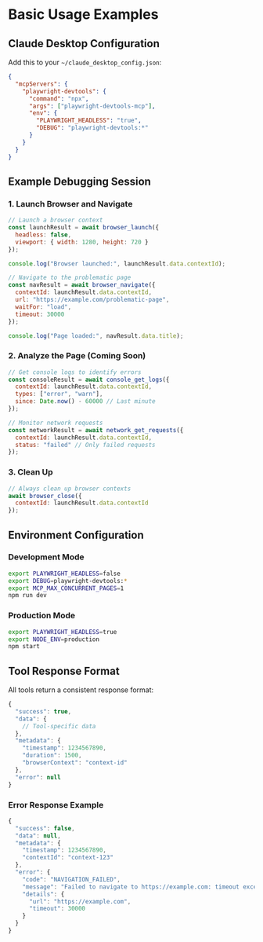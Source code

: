 # Basic Usage Examples

## Claude Desktop Configuration

Add this to your `~/claude_desktop_config.json`:

```json
{
  "mcpServers": {
    "playwright-devtools": {
      "command": "npx",
      "args": ["playwright-devtools-mcp"],
      "env": {
        "PLAYWRIGHT_HEADLESS": "true",
        "DEBUG": "playwright-devtools:*"
      }
    }
  }
}
```

## Example Debugging Session

### 1. Launch Browser and Navigate

```javascript
// Launch a browser context
const launchResult = await browser_launch({
  headless: false,
  viewport: { width: 1280, height: 720 }
});

console.log("Browser launched:", launchResult.data.contextId);

// Navigate to the problematic page
const navResult = await browser_navigate({
  contextId: launchResult.data.contextId,
  url: "https://example.com/problematic-page",
  waitFor: "load",
  timeout: 30000
});

console.log("Page loaded:", navResult.data.title);
```

### 2. Analyze the Page (Coming Soon)

```javascript
// Get console logs to identify errors
const consoleResult = await console_get_logs({
  contextId: launchResult.data.contextId,
  types: ["error", "warn"],
  since: Date.now() - 60000 // Last minute
});

// Monitor network requests
const networkResult = await network_get_requests({
  contextId: launchResult.data.contextId,
  status: "failed" // Only failed requests
});
```

### 3. Clean Up

```javascript
// Always clean up browser contexts
await browser_close({
  contextId: launchResult.data.contextId
});
```

## Environment Configuration

### Development Mode
```bash
export PLAYWRIGHT_HEADLESS=false
export DEBUG=playwright-devtools:*
export MCP_MAX_CONCURRENT_PAGES=1
npm run dev
```

### Production Mode
```bash
export PLAYWRIGHT_HEADLESS=true
export NODE_ENV=production
npm start
```

## Tool Response Format

All tools return a consistent response format:

```javascript
{
  "success": true,
  "data": {
    // Tool-specific data
  },
  "metadata": {
    "timestamp": 1234567890,
    "duration": 1500,
    "browserContext": "context-id"
  },
  "error": null
}
```

### Error Response Example

```javascript
{
  "success": false,
  "data": null,
  "metadata": {
    "timestamp": 1234567890,
    "contextId": "context-123"
  },
  "error": {
    "code": "NAVIGATION_FAILED",
    "message": "Failed to navigate to https://example.com: timeout exceeded",
    "details": {
      "url": "https://example.com",
      "timeout": 30000
    }
  }
}
```
